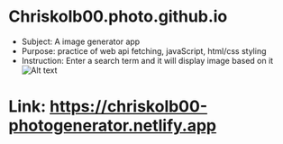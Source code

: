 # Chriskolb00.photo.github.io
* Subject: A image generator app
* Purpose: practice of web api fetching, javaScript, html/css styling
* Instruction: Enter a search term and it will display image based on it
![Alt text](relative%20path/to/images/display.jpg?raw=true "Title")
# Link: https://chriskolb00-photogenerator.netlify.app
